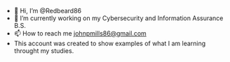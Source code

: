 - 👋 Hi, I’m @Redbeard86
- 🌱 I’m currently working on my Cybersecurity and Information Assurance B.S.
- 📫 How to reach me johnpmills86@gmail.com
- This account was created to show examples of what I am learning throught my studies. 
<!---
Redbeard86/Redbeard86 is a ✨ special ✨ repository because its `README.md` (this file) appears on your GitHub profile.
You can click the Preview link to take a look at your changes.
--->
